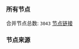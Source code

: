 ### 所有节点
合并节点总数: `3043`
[节点链接](https://raw.githubusercontent.com/rzhy1/11/master/sub/sub_merge_base64.txt)

### 节点来源